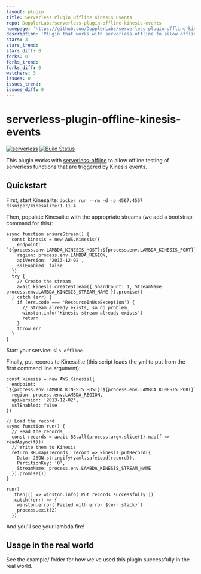 ```yaml
---
layout: plugin
title: Serverless Plugin Offline Kinesis Events
repo: DopplerLabs/serverless-plugin-offline-kinesis-events
homepage: 'https://github.com/DopplerLabs/serverless-plugin-offline-kinesis-events'
description: 'Plugin that works with serverless-offline to allow offline testing of serverless functions that are triggered by Kinesis events.'
stars: 3
stars_trend: 
stars_diff: 0
forks: 0
forks_trend: 
forks_diff: 0
watchers: 3
issues: 0
issues_trend: 
issues_diff: 0
---
```



# serverless-plugin-offline-kinesis-events
[![serverless](http://public.serverless.com/badges/v3.svg)](http://www.serverless.com)
[![Build Status](https://travis-ci.org/DopplerLabs/serverless-plugin-offline-kinesis-events.svg?branch=develop)](https://travis-ci.org/DopplerLabs/serverless-plugin-offline-kinesis-events)

This plugin works with [serverless-offline](https://github.com/dherault/serverless-offline) to allow offline testing of serverless functions that are triggered by Kinesis events.

## Quickstart
First, start Kinesalite:
`docker run --rm -d -p 4567:4567 dlsniper/kinesalite:1.11.4`

Then, populate Kinesalite with the appropriate streams (we add a bootstrap command for this):
```
async function ensureStream() {
  const kinesis = new AWS.Kinesis({
    endpoint: `${process.env.LAMBDA_KINESIS_HOST}:${process.env.LAMBDA_KINESIS_PORT}`,
    region: process.env.LAMBDA_REGION,
    apiVersion: '2013-12-02',
    sslEnabled: false
  })
  try {
    // Create the stream
    await kinesis.createStream({ ShardCount: 1, StreamName: process.env.LAMBDA_KINESIS_STREAM_NAME }).promise()
  } catch (err) {
    if (err.code === 'ResourceInUseException') {
      // Stream already exists, so no problem
      winston.info('Kinesis stream already exists')
      return
    }
    throw err
  }
}
```

Start your service:
`sls offline`

Finally, put records to Kinesalite (this script loads the yml to put from the first command line argument):
```
const kinesis = new AWS.Kinesis({
  endpoint: `${process.env.LAMBDA_KINESIS_HOST}:${process.env.LAMBDA_KINESIS_PORT}`,
  region: process.env.LAMBDA_REGION,
  apiVersion: '2013-12-02',
  sslEnabled: false
})

// Load the record
async function run() {
  // Read the records
  const records = await BB.all(process.argv.slice(1).map(f => readAsync(f)))
  // Write them to Kinesis
  return BB.map(records, record => kinesis.putRecord({
    Data: JSON.stringify(yaml.safeLoad(record)),
    PartitionKey: '0',
    StreamName: process.env.LAMBDA_KINESIS_STREAM_NAME
  }).promise())
}

run()
  .then(() => winston.info('Put records successfully'))
  .catch((err) => {
    winston.error(`Failed with error ${err.stack}`)
    process.exit(2)
  })
```

And you'll see your lambda fire!

## Usage in the real world
See the example/ folder for how we've used this plugin successfully in the real world.

